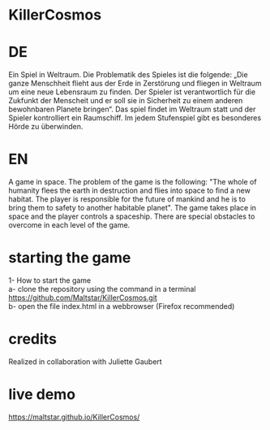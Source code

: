 # KillerCosmos

# DE
Ein Spiel in Weltraum.
Die Problematik des Spieles ist die folgende:
„Die ganze Menschheit flieht aus der Erde in Zerstörung und fliegen in Weltraum um
eine neue Lebensraum zu finden. Der Spieler ist verantwortlich für die Zukfunkt
der Menscheit und er soll sie in Sicherheit zu einem anderen bewohnbaren Planete
bringen“.
Das spiel findet im Weltraum statt und der Spieler kontrolliert ein Raumschiff.
Im jedem Stufenspiel gibt es besonderes Hörde zu überwinden.

# EN
A game in space.
The problem of the game is the following:
"The whole of humanity flees the earth in destruction and flies into space to find a new habitat. The player is responsible for the future 
of mankind and he is to bring them to safety to another habitable planet".
The game takes place in space and the player controls a spaceship.
There are special obstacles to overcome in each level of the game.

# starting the game

1- How to start the game  </br >
a- clone the repository using the command in a terminal https://github.com/Maltstar/KillerCosmos.git </br >
b- open the file index.html in a webbrowser (Firefox recommended)

# credits

Realized in collaboration with Juliette Gaubert

# live demo
https://maltstar.github.io/KillerCosmos/
